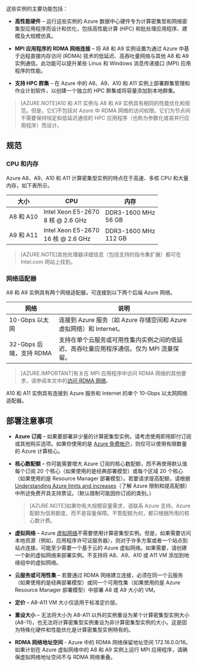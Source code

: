 <!-- not suitable for Mooncake -->

这些实例的主要功能包括：

* **高性能硬件** – 运行这些实例的 Azure 数据中心硬件专为计算密集型和网络密集型应用程序而设计和优化，包括高性能计算 (HPC) 和批处理应用程序、建模及大规模仿真。

* **MPI 应用程序的 RDMA 网络连接** – 将 A8 和 A9 实例设置为通过 Azure 中基于远程直接内存访问 (RDMA) 技术的低延迟、高吞吐量网络与其他 A8 和 A9 实例通信。此功能可以提升某些 Linux 和 Windows 消息传递接口 (MPI) 应用程序的性能。

* **支持 HPC 群集** – 在 Azure 中的 A8、A9、A10 和 A11 实例上部署群集管理和作业计划软件，以创建一个独立的 HPC 群集或将容量添加到本地群集。

>[AZURE.NOTE]A10 和 A11 实例与 A8 和 A9 实例具有相同的性能优化和规范。但是，它们不包括对 Azure 中 RDMA 网络的访问权限。它们为节点间不需要保持恒定和低延迟通信的 HPC 应用程序（也称为参数化或易并行应用程序）而设计。


## 规范

### CPU 和内存

Azure A8、A9、A10 和 A11 计算密集型实例的特点在于高速、多核 CPU 和大量内存，如下表所示。

大小 | CPU | 内存
------------- | ----------- | ----------------
A8 和 A10 | Intel Xeon E5-2670<br/>8 核 @ 2.6 GHz | DDR3-1600 MHz<br/>56 GB
A9 和 A11 | Intel Xeon E5-2670<br/>16 核 @ 2.6 GHz | DDR3-1600 MHz<br/>112 GB


>[AZURE.NOTE]其他处理器详细信息（包括支持的指令集扩展）都可在 Intel.com 网站上找到。

### 网络适配器

A8 和 A9 实例具有两个网络适配器，可连接到以下两个后端 Azure 网络。


网络 | 说明
-------- | -----------
10-Gbps 以太网 | 连接到 Azure 服务（如 Azure 存储空间和 Azure 虚拟网络）和 Internet。
32-Gbps 后端，支持 RDMA | 支持在单个云服务或可用性集内实例之间的低延迟、高吞吐量应用程序通信。仅为 MPI 流量保留。


>[AZURE.IMPORTANT]有关在 MPI 应用程序中访问 RDMA 网络的其他要求，请参阅本文中的[访问 RDMA 网络](#access-to-the-rdma-network)。

A10 和 A11 实例具有连接到 Azure 服务和 Internet 的单个 10-Gbps 以太网网络适配器。

## 部署注意事项

* **Azure 订阅** – 如果要部署非少量的计算密集型实例，请考虑使用即用即付订阅或其他购买选项。如果你使用的是 [Azure 免费帐户](https://azure.microsoft.com/free/)，则仅可以使用有限数量的 Azure 计算核心。

* **核心数配额** – 你可能需要增大 Azure 订阅的核心数配额，而不再使用默认值每个订阅 20 个核心（如果使用的是经典部署模型）或每个区域 20 个核心（如果使用的是 Resource Manager 部署模型）。若要请求提高配额，请根据 [Understanding Azure limits and increases](https://azure.microsoft.com/blog/2014/06/04/azure-limits-quotas-increase-requests/)（了解 Azure 限制和提高配额）中所述免费开具支持票证。（默认限制可能因你订阅的类别。）

    >[AZURE.NOTE]如果你有大规模容量需求，请联系 Azure 支持。Azure 配额为信用额度，而不是容量保障。不管配额为何，都只根据所用的核心数计费。

* **虚拟网络** – Azure [虚拟网络](/documentation/services/networking/)不需要使用计算密集型实例。但是，如果需要访问本地资源（例如，应用程序许可证服务器），则对于许多方案或者一个站点到站点连接，可能至少需要一个基于云的 Azure 虚拟网络。如果需要，请创建一个新的虚拟网络来部署实例。不支持将 A8、A9、A10 或 A11 VM 添加到地缘组中的虚拟网络。

* **云服务或可用性集** – 若要通过 RDMA 网络建立连接，必须在同一个云服务（如果使用的是经典部署模型）或同一个可用性集（如果使用的是 Azure Resource Manager 部署模型）中部署 A8 或 A9 大小的 VM。

* **定价** – A8-A11 VM 大小仅适用于标准定价层。

* **重设大小** – 无法将大小为 A8-A11 以外的实例重设为某个计算密集型实例大小 (A8-11)，也无法将计算密集型实例重设为非计算密集型实例的大小。这是因为特殊化硬件和性能优化是计算密集型实例特有的。

* **RDMA 网络地址空间** - Azure 中的 RDMA 网络保留地址空间 172.16.0.0/16。如果计划在 Azure 虚拟网络中的 A8 和 A9 实例上运行 MPI 应用程序，请确保虚拟网络地址空间不与 RDMA 网络重叠。

<!---HONumber=Mooncake_0829_2016-->